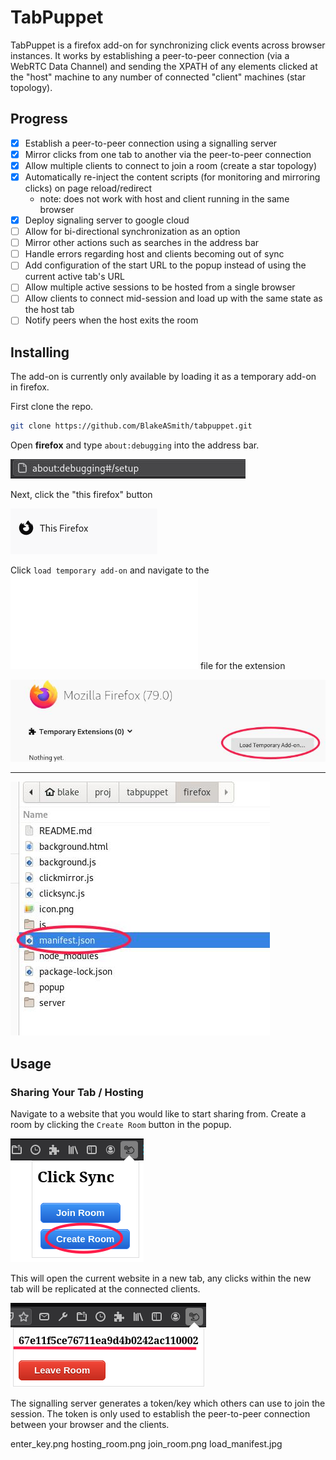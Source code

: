 # TabPuppet

TabPuppet is a firefox add-on for synchronizing click events across browser instances. 
It works by establishing a peer-to-peer connection (via a WebRTC Data Channel) and sending 
the XPATH of any elements clicked at the "host" machine to any number of connected "client" machines (star topology).

## Progress

- [x] Establish a peer-to-peer connection using a signalling server
- [x] Mirror clicks from one tab to another via the peer-to-peer connection
- [x] Allow multiple clients to connect to join a room (create a star topology)
- [x] Automatically re-inject the content scripts (for monitoring and mirroring clicks) on page reload/redirect
    - note: does not work with host and client running in the same browser
- [x] Deploy signaling server to google cloud
- [ ] Allow for bi-directional synchronization as an option 
- [ ] Mirror other actions such as searches in the address bar
- [ ] Handle errors regarding host and clients becoming out of sync
- [ ] Add configuration of the start URL to the popup instead of using the current active tab's URL
- [ ] Allow multiple active sessions to be hosted from a single browser
- [ ] Allow clients to connect mid-session and load up with the same state as the host tab
- [ ] Notify peers when the host exits the room

## Installing

The add-on is currently only available by loading it as a temporary add-on in firefox.

First clone the repo.

```sh
git clone https://github.com/BlakeASmith/tabpuppet.git
```

Open **firefox** and type `about:debugging` into the address bar.

![](docs/images/about_debugging.jpg)

Next, click the "this firefox" button

![](docs/images/this_firefox.png)

Click `load temporary add-on` and navigate to the ![manifest.json](firefox/manifest.json) file for the extension

![](docs/images/load_temp_addon.jpg)

-----

![](docs/images/load_manifest.jpg)

## Usage

### Sharing Your Tab / Hosting

Navigate to a website that you would like to start sharing from. Create a room by
clicking the `Create Room` button in the popup.

![](docs/images/create_room.png)

This will open the current website in a new tab, any clicks within the new tab will be 
replicated at the connected clients. 

![](docs/images/hosting_room.png)

The signalling server generates a token/key which others can use to join the session. The token is
only used to establish the peer-to-peer connection between your browser and the clients.





enter_key.png
hosting_room.png
join_room.png
load_manifest.jpg



